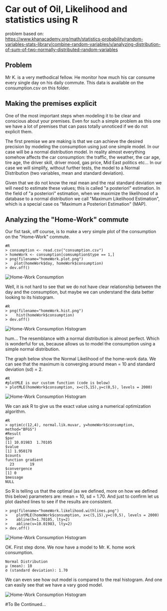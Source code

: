 # Car out of Oil, Likelihood and statistics using R

problem based on:  
https://www.khanacademy.org/math/statistics-probability/random-variables-stats-library/combine-random-variables/v/analyzing-distribution-of-sum-of-two-normally-distributed-random-variables

## Problem

Mr K. is a very methodical fellow. He monitor how much his car consume every single day on his daily commute. This data is available on the consumption.csv on this folder.

## Making the premises explicit
 
 One of the most important steps when modeling it to be clear and conscious about your premises. Even for such a simple problem as this one we have a lot of premises that can pass totally unnoticed if we do not explicit them.

 The first premise we are making is that we can achieve the desired precision by modeling the consumption using just one simple model. In our case will be a normal distribution model. In reality almost everything somehow affects the car consumption: the traffic, the weather, the car age, tire age, the driver skill, driver mood, gas price, Mid East politics etc... In our case we will simplify, without further tests, the model to a Normal Distribution (two variables, mean and standard deviation).

 Given that we do not know the real mean and the real standard deviation we will need to estimate these values; this is called "a posteriori" estimation. In the field of "a posteriori" estimation, when we maximize the likelihood of a database to a normal distribution we call "Maximum Likelihood Estimation", which is a special case os "Maximum a Posteriori Estimation" (MAP).

 ## Analyzing the "Home-Work" commute

 Our fist task, off course, is to make a very simple plot of the consumption on the "Home-Work" commute.

    #R
    > consumption <- read.csv("consumption.csv")
    > homeWork <- consumption[comsumption$type == 1,]    
    > png(filename="homeWork.plot.png")
    >   plot(homeWork$day, homeWork$consumption)
    > dev.off()

![Home-Work Consumption](homeWork.plot.png?raw=true)

Well, it is not hard to see that we do not have clear relationship between the day and the consumption, but maybe we can understand the data better looking to its histogram.

    #R
    > png(filename="homeWork.hist.png")
    >    hist(homeWork$consumption)
    > dev.off()

![Home-Work Consumption Histogram](homeWork.hist.png?raw=true)

hum... The resemblance with a normal distribution is almost perfect. Which is wonderful for us, because allows us to model the consumption using a simple normal distribution.

The graph below show the Normal Likelihood of the home-work data. We can see that the maximum is converging around mean = 10 and standard deviation (sd) = 2.

    #R
    #plotMLE is our custom function (code is below)
    > plotMLE(homeWork$consumption, x=c(5,15),y=c(0,5), levels = 2000)

![Home-Work Consumption Histogram](homeWork.likelihood.png?raw=true)

We can ask R to give us the exact value using a numerical optimization algorithm.

    #R
    > optim(c(12,4), normal.lik.muvar, y=homeWork$consumption, method="BFGS")
    #Result
    $par
    [1] 10.01983  1.70105
    $value
    [1] 1.950178
    $counts
    function gradient 
      23       19
    $convergence
    [1] 0
    $message
    NULL

So R is telling us that the optimal (as we defined, more on how we defined this below) parameters are: mean = 10, sd = 1.70. And just to confirm let us plot dashed lines to see if the results are consistent.

    > png(filename="homeWork.likelihood.withlines.png")
    >    plotMLE(homeWork$consumption, x=c(5,15),y=c(0,5), levels = 2000)
    >    abline(h=1.70105, lty=2)
    >    abline(v=10.01983, lty=2)
    > dev.off()

![Home-Work Consumption Histogram](homeWork.likelihood.withlines.png?raw=true)

OK. First step done. We now have a model to Mr. K. home work consumption.

    Normal Distribution
    μ (mean): 10
    σ (standard deviation): 1.70

We can even see how out model is compared to the real histogram. And one can easily see that we have a vary good model.

![Home-Work Consumption Histogram](homeWork.hist.model.png?raw=true)

#To Be Continued...
